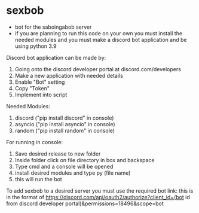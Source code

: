 # sexbob
- bot for the saboingabob server 
- if you are planning to run this code on your own you must install the needed modules and you must make a discord bot application and be using python 3.9

Discord bot application can be made by:
1. Going onto the discord developer portal at discord.com/developers
2. Make a new application with needed details
3. Enable "Bot" setting
4. Copy "Token"
5. Implement into script

Needed Modules: 
1. discord ("pip install discord" in console)
2. asyncio ("pip install asyncio" in console)
3. random ("pip install random" in console)


For running in console:
1. Save desired release to new folder
2. Inside folder click on file directory in box and backspace
3. Type cmd and a console will be opened
4. install desired modules and type py (file name)
5. this will run the bot

To add sexbob to a desired server you must use the required bot link:
this is in the format of https://discord.com/api/oauth2/authorize?client_id=(bot id from discord developer portal)&permissions=18496&scope=bot
